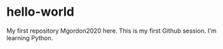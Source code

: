 # hello-world
My first repository
Mgordon2020 here.  This is my first Github session.  I'm learning Python.
